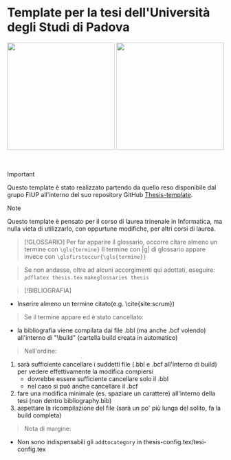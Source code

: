 # Template per la tesi dell'Università degli Studi di Padova

<p align="center">
  <img width="250" src="rsc/logo_unipd_white.png#gh-dark-mode-only">
  <img width="250" src="rsc/logo_unipd.png#gh-light-mode-only">
</p>

</br>

> [!IMPORTANT]
> Questo template è stato realizzato partendo da quello reso disponibile dal grupo FIUP all'interno del suo repository GitHub [Thesis-template](https://github.com/FIUP/Thesis-template).

> [!NOTE]
> Questo template è pensato per il corso di laurea trinenale in Informatica, ma nulla vieta di utilizzarlo, con oppurtune modifiche, per altri corsi di laurea.

> [!GLOSSARIO]
> Per far apparire il glossario, occorre citare almeno un termine con ```\gls{termine}```
> Il termine con |g| di glossario appare invece con  ```\glsfirstoccur{\gls{termine}}```

> Se non andasse, oltre ad alcuni accorgimenti qui adottati, eseguire:
``` pdflatex thesis.tex ```
``` makeglossaries thesis ```

> [!BIBLIOGRAFIA]
- Inserire almeno un termine citato(e.g. \cite{site:scrum})

> Se il termine appare ed è stato cancellato:
- la bibliografia viene compilata dai file .bbl (ma anche .bcf volendo) all'interno di "\build" (cartella build creata in automatico)

> Nell'ordine:
1) sarà sufficiente cancellare i suddetti file (.bbl e .bcf all'interno di build) per vedere effettivamente la modifica compiersi
    - dovrebbe essere sufficiente cancellare solo il .bbl
    - nel caso si può anche cancellare il .bcf
2) fare una modifica minimale (es. spaziare un carattere) all'interno della tesi (non dentro bibliography.bib)
3) aspettare la ricompilazione del file (sarà un po' più lunga del solito, fa la build completa)

> Nota di margine:
- Non sono indispensabili gli ``` addtocategory ``` in thesis-config.tex/tesi-config.tex

